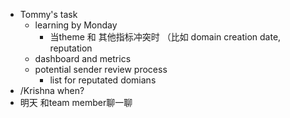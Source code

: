 - Tommy's task
	- learning by Monday
		- 当theme 和 其他指标冲突时 （比如 domain creation date, reputation
	- dashboard and metrics
	- potential sender review process
		- list for reputated domians
- /Krishna when?
- 明天 和team member聊一聊